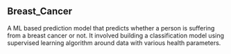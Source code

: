 ## Breast_Cancer
A ML based prediction model that predicts whether a person is suffering from a breast cancer or not. It involved building a classification model using supervised learning algorithm around data with various health parameters.
